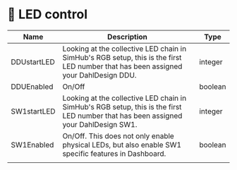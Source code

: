 # 🚥 LED control

<table data-view="cards"><thead><tr><th>Name</th><th>Description</th><th>Type</th></tr></thead><tbody><tr><td>DDUstartLED</td><td>Looking at the collective LED chain in SimHub's RGB setup, this is the first LED number that has been assigned your DahlDesign DDU.</td><td>integer</td></tr><tr><td>DDUEnabled</td><td>On/Off</td><td>boolean</td></tr><tr><td>SW1startLED</td><td>Looking at the collective LED chain in SimHub's RGB setup, this is the first LED number that has been assigned your DahlDesign SW1.</td><td>integer</td></tr><tr><td>SW1Enabled</td><td>On/Off. This does not only enable physical LEDs, but also enable SW1 specific features in Dashboard.</td><td>boolean</td></tr><tr><td></td><td></td><td></td></tr></tbody></table>

